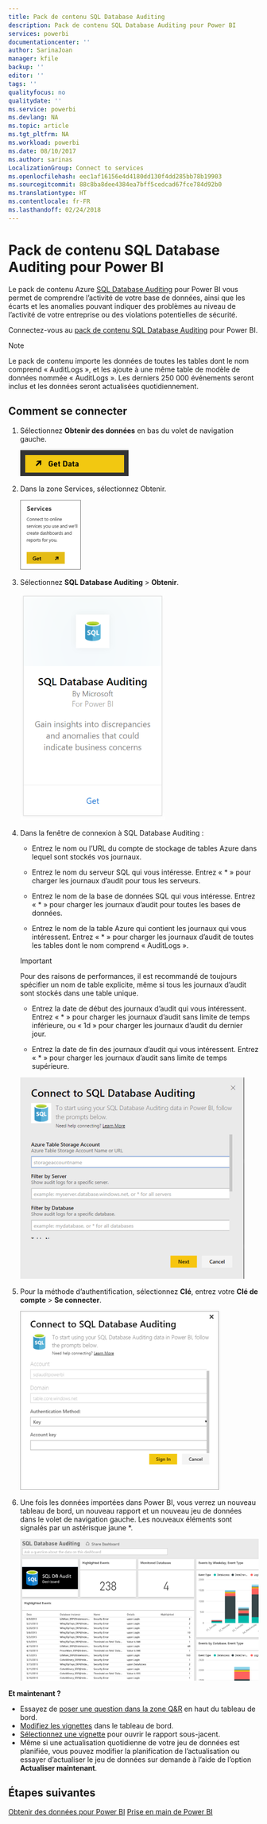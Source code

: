 ```yaml
---
title: Pack de contenu SQL Database Auditing
description: Pack de contenu SQL Database Auditing pour Power BI
services: powerbi
documentationcenter: ''
author: SarinaJoan
manager: kfile
backup: ''
editor: ''
tags: ''
qualityfocus: no
qualitydate: ''
ms.service: powerbi
ms.devlang: NA
ms.topic: article
ms.tgt_pltfrm: NA
ms.workload: powerbi
ms.date: 08/10/2017
ms.author: sarinas
LocalizationGroup: Connect to services
ms.openlocfilehash: eec1af16156e4d4180dd130f4dd285bb78b19903
ms.sourcegitcommit: 88c8ba8dee4384ea7bff5cedcad67fce784d92b0
ms.translationtype: HT
ms.contentlocale: fr-FR
ms.lasthandoff: 02/24/2018
---
```

# <a name="sql-database-auditing-content-pack-for-power-bi"></a>Pack de contenu SQL Database Auditing pour Power BI
Le pack de contenu Azure [SQL Database Auditing](http://azure.microsoft.com/documentation/articles/sql-database-auditing-get-started/) pour Power BI vous permet de comprendre l’activité de votre base de données, ainsi que les écarts et les anomalies pouvant indiquer des problèmes au niveau de l’activité de votre entreprise ou des violations potentielles de sécurité. 

Connectez-vous au [pack de contenu SQL Database Auditing](https://app.powerbi.com/getdata/services/sql-db-auditing) pour Power BI.

>[!NOTE]
>Le pack de contenu importe les données de toutes les tables dont le nom comprend « AuditLogs », et les ajoute à une même table de modèle de données nommée « AuditLogs ». Les derniers 250 000 événements seront inclus et les données seront actualisées quotidiennement.

## <a name="how-to-connect"></a>Comment se connecter
1. Sélectionnez **Obtenir des données** en bas du volet de navigation gauche.
   
   ![](media/service-connect-to-azure-sql-database-auditing/pbi_getdata.png) 
2. Dans la zone Services, sélectionnez Obtenir.
   
   ![](media/service-connect-to-azure-sql-database-auditing/pbi_getservices.png) 
3. Sélectionnez **SQL Database Auditing** \> **Obtenir**.
   
   ![](media/service-connect-to-azure-sql-database-auditing/sqldbaudit.png)
4. Dans la fenêtre de connexion à SQL Database Auditing :
   
   - Entrez le nom ou l’URL du compte de stockage de tables Azure dans lequel sont stockés vos journaux.
   
   - Entrez le nom du serveur SQL qui vous intéresse. Entrez « \* » pour charger les journaux d’audit pour tous les serveurs.
   
   - Entrez le nom de la base de données SQL qui vous intéresse. Entrez « \* » pour charger les journaux d’audit pour toutes les bases de données.
   
   - Entrez le nom de la table Azure qui contient les journaux qui vous intéressent. Entrez « \* » pour charger les journaux d’audit de toutes les tables dont le nom comprend « AuditLogs ».
   
   >[!IMPORTANT]
   >Pour des raisons de performances, il est recommandé de toujours spécifier un nom de table explicite, même si tous les journaux d’audit sont stockés dans une table unique.
   
   - Entrez la date de début des journaux d’audit qui vous intéressent. Entrez « \* » pour charger les journaux d’audit sans limite de temps inférieure, ou « 1d » pour charger les journaux d’audit du dernier jour.
   
   - Entrez la date de fin des journaux d’audit qui vous intéressent. Entrez « \* » pour charger les journaux d’audit sans limite de temps supérieure.
   
   ![](media/service-connect-to-azure-sql-database-auditing/dbauditing_param.png)
5. Pour la méthode d’authentification, sélectionnez **Clé**, entrez votre **Clé de compte** \> **Se connecter**.
   
   ![](media/service-connect-to-azure-sql-database-auditing/pbi_sqlauditing3.png)
6. Une fois les données importées dans Power BI, vous verrez un nouveau tableau de bord, un nouveau rapport et un nouveau jeu de données dans le volet de navigation gauche. Les nouveaux éléments sont signalés par un astérisque jaune \*.
   
   ![](media/service-connect-to-azure-sql-database-auditing/pbi_sqldbauditingnewdash.png)

**Et maintenant ?**

* Essayez de [poser une question dans la zone Q&R](power-bi-q-and-a.md) en haut du tableau de bord.
* [Modifiez les vignettes](service-dashboard-edit-tile.md) dans le tableau de bord.
* [Sélectionnez une vignette](service-dashboard-tiles.md) pour ouvrir le rapport sous-jacent.
* Même si une actualisation quotidienne de votre jeu de données est planifiée, vous pouvez modifier la planification de l’actualisation ou essayer d’actualiser le jeu de données sur demande à l’aide de l’option **Actualiser maintenant**.

## <a name="next-steps"></a>Étapes suivantes
[Obtenir des données pour Power BI](service-get-data.md)
[Prise en main de Power BI](service-get-started.md)
